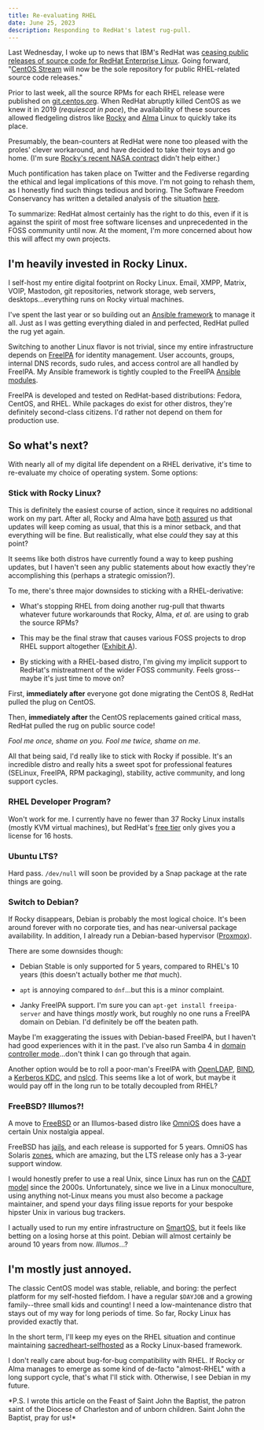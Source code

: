 ```yaml
---
title: Re-evaluating RHEL
date: June 25, 2023
description: Responding to RedHat's latest rug-pull.
---
```


Last Wednesday, I woke up to news that IBM's RedHat was [ceasing public releases
of source code for RedHat Enterprise Linux](https://www.redhat.com/en/blog/furthering-evolution-centos-stream).
Going forward, "[CentOS Stream](https://www.centos.org/centos-stream/) will now
be the sole repository for public RHEL-related source code releases."

Prior to last week, all the source RPMs for each RHEL release were published on
[git.centos.org](https://git.centos.org/). When RedHat abruptly killed CentOS as
we knew it in 2019 (*requiescat in pace*), the availability of these sources allowed
fledgeling distros like [Rocky](https://rockylinux.org/) and [Alma](https://almalinux.org/)
Linux to quickly take its place.

Presumably, the bean-counters at RedHat were none too pleased with the proles'
clever workaround, and have decided to take their toys and go home. (I'm sure
[Rocky's recent NASA contract](https://twitter.com/rocky_linux/status/1668781190520918019)
didn't help either.)

Much pontification has taken place on Twitter and the Fediverse regarding
the ethical and legal implications of this move. I'm not going to rehash them,
as I honestly find such things tedious and boring. The Software Freedom Conservancy
has written a detailed analysis of the situation [here](https://sfconservancy.org/blog/2023/jun/23/rhel-gpl-analysis/).

To summarize: RedHat almost certainly has the right to do this, even if it is
against the spirit of most free software licenses and unprecedented in the FOSS
community until now. At the moment, I'm more concerned about how this will affect
my own projects.

## I'm heavily invested in Rocky Linux.

I self-host my entire digital footprint on Rocky Linux. Email, XMPP, Matrix, VOIP,
Mastodon, git repositories, network storage, web servers, desktops...everything
runs on Rocky virtual machines.

I've spent the last year or so building out an [Ansible framework](https://github.com/sacredheartsc/selfhosted)
to manage it all. Just as I was getting everything dialed in and perfected,
RedHat pulled the rug yet again.

Switching to another Linux flavor is not trivial, since my entire infrastructure
depends on [FreeIPA](https://freeipa.org/) for identity management. User accounts,
groups, internal DNS records, sudo rules, and access control are all handled by FreeIPA.
My Ansible framework is tightly coupled to the FreeIPA [Ansible modules](https://github.com/freeipa/ansible-freeipa).

FreeIPA is developed and tested on RedHat-based distributions: Fedora, CentOS,
and RHEL. While packages do exist for other distros, they're definitely second-class
citizens. I'd rather not depend on them for production use.

## So what's next?

With nearly all of my digital life dependent on a RHEL derivative, it's time to
re-evaluate my choice of operating system. Some options:

### Stick with Rocky Linux?

This is definitely the easiest course of action, since it requires no additional
work on my part. After all, Rocky and Alma have
[both](https://rockylinux.org/news/brave-new-world-path-forward/)
[assured](https://almalinux.org/blog/impact-of-rhel-changes/)
us that updates will keep coming as usual, that this is a minor setback, and that
everything will be fine. But realistically, what else *could* they say at this point?

It seems like both distros have currently found a way to keep pushing updates, but
I haven't seen any public statements about how exactly they're accomplishing this (perhaps
a strategic omission?).

To me, there's three major downsides to sticking with a RHEL-derivative:

- What's stopping RHEL from doing another rug-pull that thwarts whatever
  future workarounds that Rocky, Alma, *et al.* are using to grab the source RPMs?

- This may be the final straw that causes various FOSS projects to drop RHEL
  support altogether ([Exhibit A](https://www.jeffgeerling.com/blog/2023/removing-official-support-red-hat-enterprise-linux)). 

- By sticking with a RHEL-based distro, I'm giving my implicit support to RedHat's
  mistreatment of the wider FOSS community. Feels gross--maybe it's just time to
  move on?

First, **immediately after** everyone got done migrating the CentOS 8, RedHat
pulled the plug on CentOS.

Then, **immediately after** the CentOS replacements gained critical mass, RedHat
pulled the rug on public source code!

*Fool me once, shame on you. Fool me twice, shame on me.*

All that being said, I'd really like to stick with Rocky if possible. It's an
incredible distro and really hits a sweet spot for professional features (SELinux,
FreeIPA, RPM packaging), stability, active community, and long support cycles.

### RHEL Developer Program?

Won't work for me. I currently have no fewer than 37 Rocky Linux installs (mostly KVM
virtual machines), but RedHat's [free tier](https://developers.redhat.com/articles/faqs-no-cost-red-hat-enterprise-linux)
only gives you a license for 16 hosts.

### Ubuntu LTS?

Hard pass. `/dev/null` will soon be provided by a Snap package at the rate things are going.

### Switch to Debian?

If Rocky disappears, Debian is probably the most logical choice. It's been around
forever with no corporate ties, and has near-universal package availability. In addition,
I already run a Debian-based hypervisor ([Proxmox](https://www.proxmox.com/)).

There are some downsides though:

- Debian Stable is only supported for 5 years, compared to RHEL's 10 years (this
  doesn't actually bother me *that* much).

- `apt` is annoying compared to `dnf`...but this is a minor complaint.

- Janky FreeIPA support. I'm sure you can `apt-get install freeipa-server` and
  have things *mostly* work, but roughly no one runs a FreeIPA domain on Debian. I'd
  definitely be off the beaten path.

Maybe I'm exaggerating the issues with Debian-based FreeIPA, but I haven't had good
experiences with it in the past. I've also run Samba 4 in [domain controller mode](https://wiki.samba.org/index.php/Setting_up_Samba_as_an_Active_Directory_Domain_Controller)...don't
think I can go through that again.

Another option would be to roll a poor-man's FreeIPA with
[OpenLDAP](https://www.openldap.org/),
[BIND](https://www.isc.org/bind/),
a [Kerberos KDC](https://web.mit.edu/kerberos/),
and
[nslcd](https://github.com/arthurdejong/nss-pam-ldapd). This seems like a lot
of work, but maybe it would pay off in the long run to be totally decoupled from RHEL?

### FreeBSD? Illumos?!

A move to [FreeBSD](https://www.freebsd.org/) or an Illumos-based distro like
[OmniOS](https://omnios.org/) does have a certain Unix nostalgia appeal.

FreeBSD has [jails](https://docs.freebsd.org/en/books/handbook/jails/), and each release
is supported for 5 years. OmniOS has Solaris [zones](https://docs.oracle.com/cd/E19455-01/817-1592/zones.intro-1/index.html),
which are amazing, but the LTS release only has a 3-year support window.

I would honestly prefer to use a real Unix, since Linux has run on the [CADT model](https://www.jwz.org/doc/cadt.html)
since the 2000s. Unfortunately, since we live in a Linux monoculture, using anything
not-Linux means you must also become a package maintainer, and spend your days
filing issue reports for your bespoke hipster Unix in various bug trackers.

I actually used to run my entire infrastructure on [SmartOS](https://www.tritondatacenter.com/smartos),
but it feels like betting on a losing horse at this point. Debian will almost certainly be
around 10 years from now. *Illumos*...?

## I'm mostly just annoyed.

The classic CentOS model was stable, reliable, and boring: the perfect platform
for my self-hosted fiefdom. I have a regular `$DAYJOB` and a growing family--three
small kids and counting! I need a low-maintenance distro that
stays out of my way for long periods of time. So far, Rocky Linux has provided
exactly that.

In the short term, I'll keep my eyes on the RHEL situation and continue maintaining
[sacredheart-selfhosted](https://github.com/sacredheartsc/selfhosted) as a
Rocky Linux-based framework.

I don't really care about bug-for-bug compatibility with RHEL. If Rocky or Alma
manages to emerge as some kind of de-facto "almost-RHEL" with a long support cycle,
that's what I'll stick with. Otherwise, I see Debian in my future.

<aside>
*P.S. I wrote this article on the Feast of Saint John the Baptist, the patron saint of
the Diocese of Charleston and of unborn children. Saint John the Baptist, pray for us!*
</aside>
